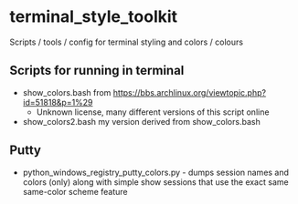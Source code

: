 # terminal_style_toolkit

Scripts / tools / config for terminal styling and colors / colours

## Scripts for running in terminal

  * show_colors.bash from https://bbs.archlinux.org/viewtopic.php?id=51818&p=1%29
      * Unknown license, many different versions of this script online
  * show_colors2.bash my version derived from show_colors.bash

## Putty

  * python_windows_registry_putty_colors.py - dumps session names and colors (only)
    along with simple show sessions that use the exact same same-color scheme feature
